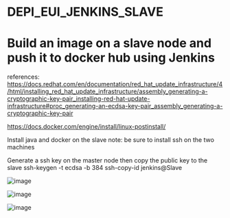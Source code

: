 # DEPI_EUI_JENKINS_SLAVE
# Build an image on a slave node and push it to docker hub using Jenkins
references: https://docs.redhat.com/en/documentation/red_hat_update_infrastructure/4/html/installing_red_hat_update_infrastructure/assembly_generating-a-cryptographic-key-pair_installing-red-hat-update-infrastructure#proc_generating-an-ecdsa-key-pair_assembly_generating-a-cryptographic-key-pair

https://docs.docker.com/engine/install/linux-postinstall/

Install java and docker on the slave
note: be sure to install ssh on the two machines

Generate a ssh key on the master node then copy the public key to the slave
ssh-keygen -t ecdsa -b 384
ssh-copy-id jenkins@Slave

![image](https://github.com/user-attachments/assets/ac9ce732-7483-4bdf-98f9-35d108b5cc86)



![image](https://github.com/user-attachments/assets/a8448ddb-d13f-4a53-903a-f6a40f224534)

![image](https://github.com/user-attachments/assets/40f3d327-b7b0-49c0-bed0-60a2ef2aa23d)

